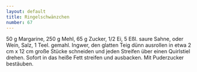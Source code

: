 ```yaml
---
layout: default
title: Ringelschwänzchen
number: 67
---
```


50 g Margarine, 250 g Mehl, 65 g Zucker, 1/2 Ei, 5 Eßl. saure Sahne, oder Wein, Salz, 1 Teel. gemahl. Ingwer, den glatten Teig dünn ausrollen in etwa 2 cm x 12 cm große Stücke schneiden und jeden Streifen über einen Quirlstiel drehen. Sofort in das heiße Fett streifen und ausbacken. Mit Puderzucker bestäuben.

